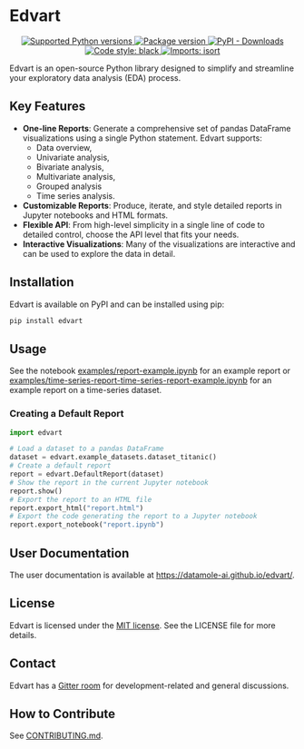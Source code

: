 # Edvart

<p align="center">
    <a href="https://pypi.org/project/edvart">
        <img src="https://img.shields.io/pypi/pyversions/edvart.svg?color=%2334D058" alt="Supported Python versions">
    </a>
    <a href="https://pypi.org/project/edvart" target="_blank">
        <img src="https://img.shields.io/pypi/v/edvart?color=%2334D058&label=pypi%20package" alt="Package version">
    </a>
    <a href="https://pypi.org/project/edvart">
        <img alt="PyPI - Downloads" src="https://img.shields.io/pypi/dm/edvart.svg?label=PyPI%20downloads">
    </a>
    <a href="https://github.com/psf/black">
        <img alt="Code style: black" src="https://img.shields.io/badge/code%20style-black-000000.svg">
    </a>
    <a href="https://pycqa.github.io/isort/">
        <img alt="Imports: isort" src="https://img.shields.io/badge/%20imports-isort-%231674b1?style=flat">
    </a>

</p>

Edvart is an open-source Python library designed to simplify and streamline
your exploratory data analysis (EDA) process.

## Key Features
* **One-line Reports**: Generate a comprehensive set of pandas DataFrame
visualizations using a single Python statement.
Edvart supports:
    - Data overview,
    - Univariate analysis,
    - Bivariate analysis,
    - Multivariate analysis,
    - Grouped analysis
    - Time series analysis.
* **Customizable Reports**: Produce, iterate, and style detailed reports
    in Jupyter notebooks and HTML formats.
* **Flexible API**: From high-level simplicity in a single line of code
    to detailed control, choose the API level that fits your needs.
* **Interactive Visualizations**: Many of the visualizations are interactive
    and can be used to explore the data in detail.

## Installation

Edvart is available on PyPI and can be installed using pip:

```bash
pip install edvart
```

## Usage


See the notebook
[examples/report-example.ipynb](https://nbviewer.org/github/datamole-ai/edvart/blob/main/examples/report-example.ipynb)
for an example report or
[examples/time-series-report-time-series-report-example.ipynb](https://nbviewer.org/github/datamole-ai/edvart/blob/main/examples/time-series-report-example.ipynb)
for an example report on a time-series dataset.

### Creating a Default Report

```python
import edvart

# Load a dataset to a pandas DataFrame
dataset = edvart.example_datasets.dataset_titanic()
# Create a default report
report = edvart.DefaultReport(dataset)
# Show the report in the current Jupyter notebook
report.show()
# Export the report to an HTML file
report.export_html("report.html")
# Export the code generating the report to a Jupyter notebook
report.export_notebook("report.ipynb")
```

## User Documentation

The user documentation is available at https://datamole-ai.github.io/edvart/.

## License

Edvart is licensed under the [MIT
license](https://opensource.org/license/mit/). See the LICENSE file for more
details.

## Contact
Edvart has a [Gitter room](https://app.gitter.im/#/room/#edvart:gitter.im)
for development-related and general discussions.

## How to Contribute

See [CONTRIBUTING.md](CONTRIBUTING.md).
